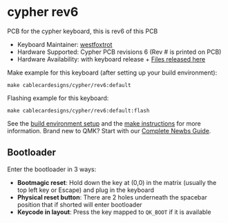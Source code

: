 # cypher rev6

PCB for the cypher keyboard, this is rev6 of this PCB

* Keyboard Maintainer: [westfoxtrot](https://github.com/westfoxtrot)
* Hardware Supported: Cypher PCB revisions 6 (Rev # is printed on PCB)
* Hardware Availability: with keyboard release + [Files released here](https://github.com/westfoxtrot/Cypher_PCB)

Make example for this keyboard (after setting up your build environment):

    make cablecardesigns/cypher/rev6:default

Flashing example for this keyboard:

    make cablecardesigns/cypher/rev6:default:flash

See the [build environment setup](https://docs.qmk.fm/#/getting_started_build_tools) and the [make instructions](https://docs.qmk.fm/#/getting_started_make_guide) for more information. Brand new to QMK? Start with our [Complete Newbs Guide](https://docs.qmk.fm/#/newbs).

## Bootloader

Enter the bootloader in 3 ways:

* **Bootmagic reset**: Hold down the key at (0,0) in the matrix (usually the top left key or Escape) and plug in the keyboard
* **Physical reset button**: There are 2 holes underneath the spacebar position that if shorted will enter bootloader
* **Keycode in layout**: Press the key mapped to `QK_BOOT` if it is available

